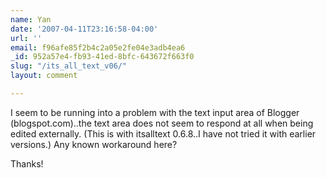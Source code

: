 ```yaml
---
name: Yan
date: '2007-04-11T23:16:58-04:00'
url: ''
email: f96afe85f2b4c2a05e2fe04e3adb4ea6
_id: 952a57e4-fb93-41ed-8bfc-643672f663f0
slug: "/its_all_text_v06/"
layout: comment

---
```


I seem to be running into a problem with the text input area of Blogger (blogspot.com)..the text area does not seem to respond at all when being edited externally. (This is with itsalltext 0.6.8..I have not tried it with earlier versions.) Any known workaround here?

Thanks!
